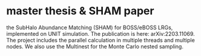 # master thesis & SHAM paper
the SubHalo Abundance Matching (SHAM) for BOSS/eBOSS LRGs, implemented on UNIT simulation. The publication is here: arXiv:2203.11069. The project includes the parallel calculation in multiple threads and multiple nodes. We also use the Multinest for the Monte Carlo nested sampling. 
